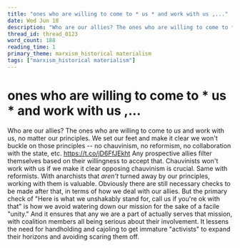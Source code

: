 ```yaml
---
title: "ones who are willing to come to * us * and work with us ,..."
date: Wed Jun 18
description: "Who are our allies? The ones who are willing to come to *us* and work with us, no matter our principles."
thread_id: thread_0123
word_count: 188
reading_time: 1
primary_theme: marxism_historical materialism
tags: ["marxism_historical materialism"]
---
```


# ones who are willing to come to * us * and work with us ,...

Who are our allies? The ones who are willing to come to *us* and work with us, no matter our principles. We set our feet and make it clear we won't buckle on those principles -- no chauvinism, no reformism, no collaboration with the state, etc. https://t.co/jD6FfJEkht Any prospective allies filter themselves based on their willingness to accept that. Chauvinists won't work with us if we make it clear opposing chauvinism is crucial. Same with reformists. With anarchists that *aren't* turned away by our principles, working with them is valuable. Obviously there are still necessary checks to be made after that, in terms of how we deal with our allies. But the primary check of "Here is what we unshakably stand for, call us if you're ok with that" is how we avoid watering down our mission for the sake of a facile "unity." And it ensures that any we are a part of actually serves that mission, with coalition members all being serious about their involvement. It lessens the need for handholding and cajoling to get immature "activists" to expand their horizons and avoiding scaring them off.